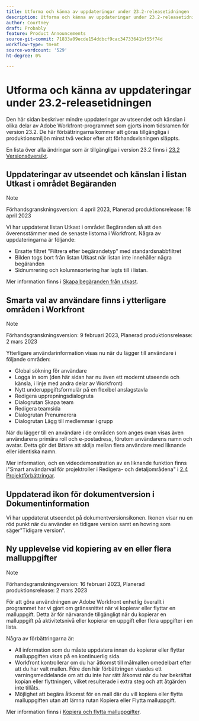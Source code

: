 ```yaml
---
title: Utforma och känna av uppdateringar under 23.2-releasetidningen
description: Utforma och känna av uppdateringar under 23.2-releasetidningen
author: Courtney
draft: Probably
feature: Product Announcements
source-git-commit: 71833a09ecde154ddbcf9cac34733641bf55f74d
workflow-type: tm+mt
source-wordcount: '529'
ht-degree: 0%

---
```



# Utforma och känna av uppdateringar under 23.2-releasetidningen

Den här sidan beskriver mindre uppdateringar av utseendet och känslan i olika delar av Adobe Workfront-programmet som gjorts inom tidsramen för version 23.2. De här förbättringarna kommer att göras tillgängliga i produktionsmiljön minst två veckor efter att förhandsvisningen släppts.

En lista över alla ändringar som är tillgängliga i version 23.2 finns i [23.2 Versionsöversikt](/help/quicksilver/product-announcements/product-releases/23.2-release-activity/23-2-release-overview.md).

## Uppdateringar av utseendet och känslan i listan Utkast i området Begäranden

>[!NOTE]
>
>Förhandsgranskningsversion: 4 april 2023, Planerad produktionsrelease: 18 april 2023

Vi har uppdaterat listan Utkast i området Begäranden så att den överensstämmer med de senaste listorna i Workfront.
Några av uppdateringarna är följande:

* Ersatte filtret &quot;Filtrera efter begärandetyp&quot; med standardsnabbfiltret
* Bilden togs bort från listan Utkast när listan inte innehåller några begäranden
* Sidnumrering och kolumnsortering har lagts till i listan.

Mer information finns i [Skapa begäranden från utkast](/help/quicksilver/manage-work/requests/create-requests/delete-request-draft.md).

## Smarta val av användare finns i ytterligare områden i Workfront

>[!NOTE]
>
>Förhandsgranskningsversion: 9 februari 2023, Planerad produktionsrelease: 2 mars 2023

Ytterligare användarinformation visas nu när du lägger till användare i följande områden:

* Global sökning för användare
* Logga in som (den här sidan har nu även ett modernt utseende och känsla, i linje med andra delar av Workfront)
* Nytt underuppgiftsformulär på en flexibel anslagstavla
* Redigera upprepningsdialogruta
* Dialogrutan Skapa team
* Redigera teamsida
* Dialogrutan Prenumerera
* Dialogrutan Lägg till medlemmar i grupp

När du lägger till en användare i de områden som anges ovan visas även användarens primära roll och e-postadress, förutom användarens namn och avatar. Detta gör det lättare att skilja mellan flera användare med liknande eller identiska namn.

Mer information, och en videodemonstration av en liknande funktion finns i&quot;Smart användarval för projektroller i Redigera- och detaljområdena&quot; i [2.4 Projektförbättringar](/help/quicksilver/product-announcements/product-releases/22.4-release-activity/22-4-project-enhancements.md).

## Uppdaterad ikon för dokumentversion i Dokumentinformation

Vi har uppdaterat utseendet på dokumentversionsikonen. Ikonen visar nu en röd punkt när du använder en tidigare version samt en hovring som säger&quot;Tidigare version&quot;.

## Ny upplevelse vid kopiering av en eller flera malluppgifter

>[!NOTE]
>
>Förhandsgranskningsversion: 16 februari 2023, Planerad produktionsrelease: 2 mars 2023

För att göra användningen av Adobe Workfront enhetlig överallt i programmet har vi gjort om gränssnittet när vi kopierar eller flyttar en malluppgift. Detta är för närvarande tillgängligt när du kopierar en malluppgift på aktivitetsnivå eller kopierar en uppgift eller flera uppgifter i en lista.

Några av förbättringarna är:

* All information som du måste uppdatera innan du kopierar eller flyttar malluppgiften visas på en kontinuerlig sida.
* Workfront kontrollerar om du har åtkomst till målmallen omedelbart efter att du har valt mallen. Före den här förbättringen visades ett varningsmeddelande om att du inte har rätt åtkomst när du har bekräftat kopian eller flyttningen, vilket resulterade i extra steg och att åtgärden inte tillåts.
* Möjlighet att begära åtkomst för en mall där du vill kopiera eller flytta malluppgiften utan att lämna rutan Kopiera eller Flytta malluppgift.

Mer information finns i [Kopiera och flytta malluppgifter](/help/quicksilver/manage-work/projects/create-and-manage-templates/copy-and-move-template-tasks.md).